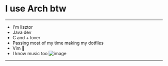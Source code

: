# I use Arch btw
--------------------------------------------
- I'm lisztor
- Java dev
- C and + lover
- Passing most of my time making my dotfiles
- Vim 🤍
- I know music too
 ![image](https://github.com/user-attachments/assets/20b224b1-67f2-4338-9774-97e5d382969d)
--------------------------------------------
